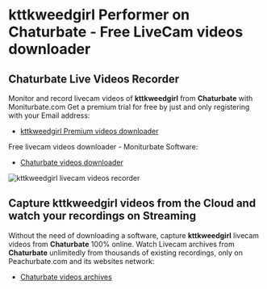 # kttkweedgirl Performer on Chaturbate - Free LiveCam videos downloader

## Chaturbate Live Videos Recorder

Monitor and record livecam videos of **kttkweedgirl** from **Chaturbate** with Moniturbate.com
Get a premium trial for free by just and only registering with your Email address:
* [kttkweedgirl Premium videos downloader](https://moniturbate.com/request-demo-licence-key.html)

Free livecam videos downloader - Moniturbate Software:
* [Chaturbate videos downloader](https://moniturbate.com/moniturbate-download-software.html)

![kttkweedgirl livecam videos recorder](https://peachurnet.com/templates/moniturbate-software.png)


## Capture kttkweedgirl videos from the Cloud and watch your recordings on Streaming

Without the need of downloading a software, capture **kttkweedgirl** livecam videos from **Chaturbate** 100% online.
Watch Livecam archives from **Chaturbate** unlimitedly from thousands of existing recordings, only on Peachurbate.com and its websites network:
* [Chaturbate videos archives](https://peachurnet.com/)
